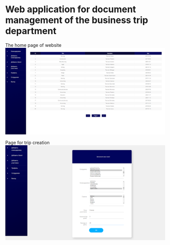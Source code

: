 # Web application for document management of the business trip department

The home page of website
![Home page!](docs/home.png)

Page for trip creation
![Trip page!](docs/save.png)
